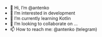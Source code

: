 - 👋 Hi, I’m @antenko
- 👀 I’m interested in development
- 🌱 I’m currently learning Kotlin
- 💞️ I’m looking to collaborate on ...
- 📫 How to reach me: @antenko (telegram)

<!---
antenko/antenko is a ✨ special ✨ repository because its `README.md` (this file) appears on your GitHub profile.
You can click the Preview link to take a look at your changes.
--->

